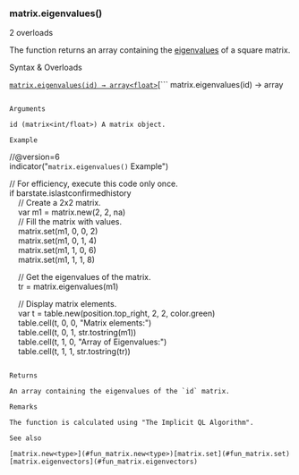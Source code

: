 ### matrix.eigenvalues()

2 overloads

The function returns an array containing the [eigenvalues](https://en.wikipedia.org/wiki/Eigenvalues_and_eigenvectors) of a square matrix.

Syntax & Overloads

[```
matrix.eigenvalues(id) → array<float>
```](#fun_matrix.eigenvalues-0)[```
matrix.eigenvalues(id) → array<int>
```](#fun_matrix.eigenvalues-1)

Arguments

id (matrix<int/float>) A matrix object.

Example

```
//@version=6  
indicator("`matrix.eigenvalues()` Example")  
  
// For efficiency, execute this code only once.  
if barstate.islastconfirmedhistory  
    // Create a 2x2 matrix.  
    var m1 = matrix.new<int>(2, 2, na)  
    // Fill the matrix with values.  
    matrix.set(m1, 0, 0, 2)  
    matrix.set(m1, 0, 1, 4)  
    matrix.set(m1, 1, 0, 6)  
    matrix.set(m1, 1, 1, 8)  
  
    // Get the eigenvalues of the matrix.  
    tr = matrix.eigenvalues(m1)  
  
    // Display matrix elements.  
    var t = table.new(position.top_right, 2, 2, color.green)  
    table.cell(t, 0, 0, "Matrix elements:")  
    table.cell(t, 0, 1, str.tostring(m1))  
    table.cell(t, 1, 0, "Array of Eigenvalues:")  
    table.cell(t, 1, 1, str.tostring(tr))
```

Returns

An array containing the eigenvalues of the `id` matrix.

Remarks

The function is calculated using "The Implicit QL Algorithm".

See also

[matrix.new<type>](#fun_matrix.new<type>)[matrix.set](#fun_matrix.set)[matrix.eigenvectors](#fun_matrix.eigenvectors)

